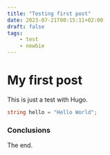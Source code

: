 ```yaml
---
title: "Testing first post"
date: 2023-07-21T00:15:11+02:00
draft: false
tags:
    - test
    - newbie
---
```


# My first post

This is just a test with Hugo.

```c#
string hello = "Hello World";
```

### Conclusions 
The end.
